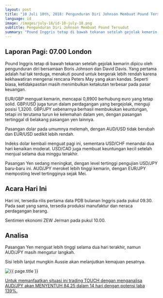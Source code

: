 ```yaml
---
layout: post
title: "10 Juli 10th, 2018: Pengunduran Diri Johnson Membuat Pound Tersudut"
language: id
image: /images/july-18/id-10-july-18.png
subtitle: Pengunduran Diri Johnson Membuat Pound Tersudut
summary: "Pound Inggris tetap di bawah tekanan setelah gejolak kemarin dipicu oleh pengunduran diri bersamaan Boris Johnson dan David Davis. Yang pertama adalah hal tak terduga, menakuti pound untuk bergerak lebih rendah karena kekhawatiran mengenai rencana Peters May yang akan kandas"
---
```

## Laporan Pagi: 07.00 London

Pound Inggris tetap di bawah tekanan setelah gejolak kemarin dipicu oleh pengunduran diri bersamaan Boris Johnson dan David Davis. Yang pertama adalah hal tak terduga, menakuti pound untuk bergerak lebih rendah karena kekhawatiran mengenai rencana Peters May yang akan kandas. Seperti biasa, ketidakpastian masih menimbulkan ketakutan terbesar pada pasar keuangan.

EUR/GBP menguat kemarin, mencapai 0,8900 berhubung euro yang tetap solid. GBP/USD juga turun dalam perdagangan yang bergejolak, menguji posisi 1,3200. GBP/JPY sebenarnya berhasil membukukan keuntungan, tetapi ini terutama turun ke kelemahan dalam yen, dengan pasangan tertinggal di belakang pasangan yen lainnya.

Pasangan dolar pada umumnya melemah, dengan AUD/USD tidak berubah dan EUR/USD sedikit lebih rendah.

Indeks dolar kembali menguat pagi ini, sementara USD/CHF menandai dua hari kenaikan moderat. USD/CAD juga membuat keuntungan kecil setelah menjual selama dua minggu terakhir.

Pasangan Yen sedang meningkat, dengan level tertinggi pengujian USD/JPY baru-baru ini. AUD/JPY meroket lebih tinggi kemarin, dengan EUR/JPY memposting level tertingginya sejak Mei.

## Acara Hari Ini

Hari ini, tersedia rilis pertama data PDB bulanan Inggris pada pukul 09.30. Pada saat yang sama, tersedia produksi manufaktur dan neraca perdagangan barang.

Sentimen ekonomi ZEW Jerman pada pukul 10.00.

## Analisa

Pasangan Yen menguat lebih tinggi selama dua hari terakhir, namun AUD/JPY masih mengatur langkah.

Sisi lebih lanjut mungkin Aussie akan melanjutkan kemajuan pesatnya.

<img src="{{ site.url }}/images/july-18/id-10-july-18.png" alt="{{ page.title }}" title="{{ page.title }}">

<a href="%LINK%%currency=USD&market=forex&underlying=frxAUDJPY&formname=touchnotouch&duration_units=d&duration_amount=14&expiry_type=duration&amount=10&amount_type=stake&barrier=84.25" target="_blank">Untuk memanfaatkan situasi ini trading TOUCH dengan menganalisa AUD/JPY akan MENYENTUH 84.25 dalam 14 hari dengan potensi laba 139%.</a>
